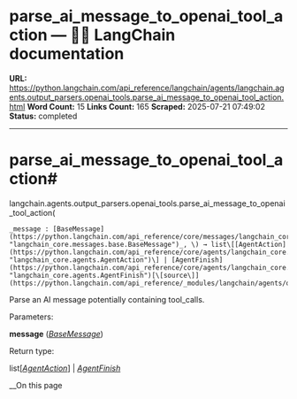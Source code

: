 # parse_ai_message_to_openai_tool_action — 🦜🔗 LangChain  documentation

**URL:** https://python.langchain.com/api_reference/langchain/agents/langchain.agents.output_parsers.openai_tools.parse_ai_message_to_openai_tool_action.html
**Word Count:** 15
**Links Count:** 165
**Scraped:** 2025-07-21 07:49:02
**Status:** completed

---

# parse\_ai\_message\_to\_openai\_tool\_action\#

langchain.agents.output\_parsers.openai\_tools.parse\_ai\_message\_to\_openai\_tool\_action\(

    _message : [BaseMessage](https://python.langchain.com/api_reference/core/messages/langchain_core.messages.base.BaseMessage.html#langchain_core.messages.base.BaseMessage "langchain_core.messages.base.BaseMessage")_, \) → list\[[AgentAction](https://python.langchain.com/api_reference/core/agents/langchain_core.agents.AgentAction.html#langchain_core.agents.AgentAction "langchain_core.agents.AgentAction")\] | [AgentFinish](https://python.langchain.com/api_reference/core/agents/langchain_core.agents.AgentFinish.html#langchain_core.agents.AgentFinish "langchain_core.agents.AgentFinish")[\[source\]](https://python.langchain.com/api_reference/_modules/langchain/agents/output_parsers/openai_tools.html#parse_ai_message_to_openai_tool_action)\#     

Parse an AI message potentially containing tool\_calls.

Parameters:     

**message** \([_BaseMessage_](https://python.langchain.com/api_reference/core/messages/langchain_core.messages.base.BaseMessage.html#langchain_core.messages.base.BaseMessage "langchain_core.messages.base.BaseMessage")\)

Return type:     

list\[[_AgentAction_](https://python.langchain.com/api_reference/core/agents/langchain_core.agents.AgentAction.html#langchain_core.agents.AgentAction "langchain_core.agents.AgentAction")\] | [_AgentFinish_](https://python.langchain.com/api_reference/core/agents/langchain_core.agents.AgentFinish.html#langchain_core.agents.AgentFinish "langchain_core.agents.AgentFinish")

__On this page